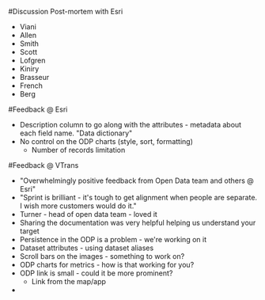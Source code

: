 #Discussion Post-mortem with Esri

- Viani
- Allen
- Smith
- Scott
- Lofgren
- Kiniry
- Brasseur
- French
- Berg

#Feedback @ Esri
- Description column to go along with the attributes - metadata about each field name. "Data dictionary"
- No control on the ODP charts (style, sort, formatting)
  - Number of records limitation

#Feedback @ VTrans
- "Overwhelmingly positive feedback from Open Data team and others @ Esri"
- "Sprint is brilliant - it's tough to get alignment when people are separate. I wish more customers would do it."
- Turner - head of open data team - loved it
- Sharing the documentation was very helpful helping us understand your target
- Persistence in the ODP is a problem - we're working on it
- Dataset attributes - using dataset aliases
- Scroll bars on the images - something to work on?
- ODP charts for metrics - how is that working for you?
- ODP link is small - could it be more prominent?
  - Link from the map/app
-   
